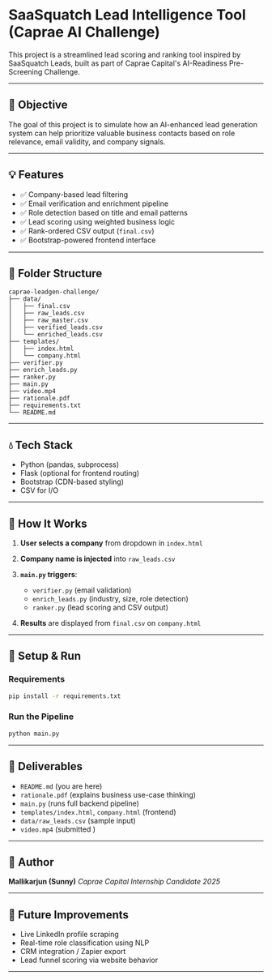 # SaaSquatch Lead Intelligence Tool (Caprae AI Challenge)

This project is a streamlined lead scoring and ranking tool inspired by SaaSquatch Leads, built as part of Caprae Capital's AI-Readiness Pre-Screening Challenge.

---

## 📌 Objective

The goal of this project is to simulate how an AI-enhanced lead generation system can help prioritize valuable business contacts based on role relevance, email validity, and company signals.

---

## 💡 Features

* ✅ Company-based lead filtering
* ✅ Email verification and enrichment pipeline
* ✅ Role detection based on title and email patterns
* ✅ Lead scoring using weighted business logic
* ✅ Rank-ordered CSV output (`final.csv`)
* ✅ Bootstrap-powered frontend interface

---

## 📂 Folder Structure

```
caprae-leadgen-challenge/
├── data/
│   ├── final.csv
│   ├── raw_leads.csv
│   ├── raw_master.csv
│   ├── verified_leads.csv
│   └── enriched_leads.csv
├── templates/
│   ├── index.html
│   └── company.html
├── verifier.py
├── enrich_leads.py
├── ranker.py
├── main.py
├── video.mp4
├── rationale.pdf
├── requirements.txt
└── README.md
```

---

## 💧 Tech Stack

* Python (pandas, subprocess)
* Flask (optional for frontend routing)
* Bootstrap (CDN-based styling)
* CSV for I/O

---

## 🚀 How It Works

1. **User selects a company** from dropdown in `index.html`
2. **Company name is injected** into `raw_leads.csv`
3. **`main.py` triggers**:

   * `verifier.py` (email validation)
   * `enrich_leads.py` (industry, size, role detection)
   * `ranker.py` (lead scoring and CSV output)
4. **Results** are displayed from `final.csv` on `company.html`

---

## 📆 Setup & Run

### Requirements

```bash
pip install -r requirements.txt
```

### Run the Pipeline

```bash
python main.py
```

---

## 📄 Deliverables

* `README.md` (you are here)
* `rationale.pdf` (explains business use-case thinking)
* `main.py` (runs full backend pipeline)
* `templates/index.html`, `company.html` (frontend)
* `data/raw_leads.csv` (sample input)
* `video.mp4` (submitted )

---

## 📖 Author

**Mallikarjun (Sunny)**
*Caprae Capital Internship Candidate 2025*

---

## 🚀 Future Improvements

* Live LinkedIn profile scraping
* Real-time role classification using NLP
* CRM integration / Zapier export
* Lead funnel scoring via website behavior

---
